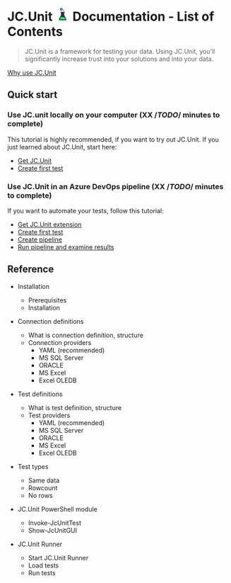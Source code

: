# JC.Unit ![Logo](Images/media/logo.png) Documentation - List of Contents 

> JC.Unit is a framework for testing your data. Using JC.Unit, you'll significantly increase trust into your solutions and into your data.

[Why use JC.Unit](why-use-jc-unit)

## Quick start

### Use JC.unit locally on your computer (XX /*TODO*/ minutes to complete)

This tutorial is highly recommended, if you want to try out JC.Unit. If you just learned about JC.Unit, start here:

* [Get JC.Unit](quick-start-local/get-jc-unit)
* [Create first test](quick-start-local/create-first-test)

### Use JC.Unit in an Azure DevOps pipeline (XX /*TODO*/ minutes to complete)

If you want to automate your tests, follow this tutorial:

* [Get JC.Unit extension](get-jc-unit-extension)
* [Create first test](create-first-test)
* [Create pipeline](create-pipeline)
* [Run pipeline and examine results](run-pipeline)

## Reference

* Installation
    * Prerequisites
    * Installation

* Connection definitions
    * What is connection definition, structure
    * Connection providers
        * YAML (recommended)
        * MS SQL Server
        * ORACLE
        * MS Excel
        * Excel OLEDB

* Test definitions
    * What is test definition, structure
    * Test providers
        * YAML (recommended)
        * MS SQL Server
        * ORACLE
        * MS Excel
        * Excel OLEDB

* Test types
    * Same data
    * Rowcount
    * No rows

* JC.Unit PowerShell module
    * Invoke-JcUnitTest
    * Show-JcUnitGUI

* JC.Unit Runner
    * Start JC.Unit Runner
    * Load tests
    * Run tests
